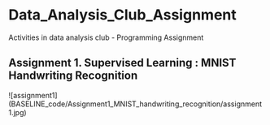 # Data_Analysis_Club_Assignment
Activities in data analysis club - Programming Assignment
## Assignment 1. Supervised Learning : MNIST Handwriting Recognition
![assignment1](BASELINE_code/Assignment1_MNIST_handwriting_recognition/assignment 1.jpg)

